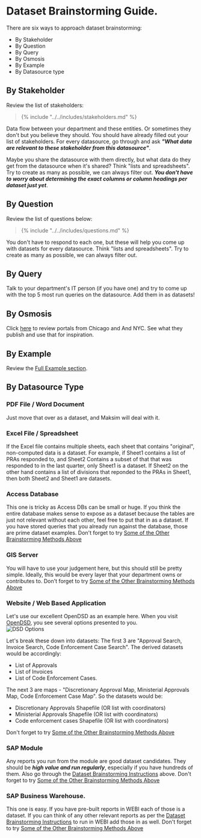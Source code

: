 # Dataset Brainstorming Guide.

There are six ways to approach dataset brainstorming: 

* By Stakeholder
* By Question
* By Query
* By Osmosis
* By Example
* By Datasource type


## By Stakeholder
Review the list of stakeholders:

> {% include "../../includes/stakeholders.md" %} 

Data flow between your department and these entities.  Or sometimes they don't but you believe they should.  You should have already filled out your list of stakeholders.  For every datasource, go through and ask ***"What data are relevant to these stakeholder from this datasource"***.

Maybe you share the datasource with them directly, but what data do they get from the datasource when it's shared?  Think "lists and spreadsheets".  Try to create as many as possible, we can always filter out.  ***You don't have to worry about determining the exact columns or column headings per dataset just yet***. 

## By Question
Review the list of questions below:
> {% include "../../includes/questions.md" %} 

You don't have to respond to each one, but these will help you come up with datasets for every datasource.  Think "lists and spreadsheets".  Try to create as many as possible, we can always filter out.

## By Query
Talk to your department's IT person (if you have one) and try to come up with the top 5 most run queries on the datasource.  Add them in as datasets!

## By Osmosis
Click [here](../other_cities_portals.html) to review portals from Chicago and And NYC.  See what they publish and use that for inspiration.

## By Example
Review the [Full Example section](../full_example.html).


## By Datasource Type

### PDF File / Word Document
Just move that over as a dataset, and Maksim will deal with it.


### Excel File / Spreadsheet
If the Excel file contains multiple sheets, each sheet that contains "original", non-computed data is a dataset.  For example, if Sheet1 contains a list of PRAs responded to, and Sheet2 Contains a subset of that that was responded to in the last quarter, only Sheet1 is a dataset.  If Sheet2 on the other hand contains a list of divisions that reponded to the PRAs in Sheet1, then both Sheet2 and Sheet1 are datasets. 

### Access Database
This one is tricky as Access DBs can be small or huge.  If you think the entire database makes sense to expose as a dataset because the tables are just not relevant without each other, feel free to put that in as a dataset.  If you have stored queries that you already run against the database, those are prime dataset examples.  Don't forget to try [Some of the Other Brainstorming Methods Above](#dataset-brainstorming-guide)

### GIS Server
You will have to use your judgement here, but this should still be pretty simple.  Ideally, this would be every layer that your department owns or contributes to.  Don't forget to try [Some of the Other Brainstorming Methods Above](#dataset-brainstorming-guide)

### Website / Web Based Application
Let's use our excellent OpenDSD as an example here.  When you visit [OpenDSD](http://www.sandiego.gov/development-services/opendsd), you see several options presented to you.  
![DSD Options](http://take.ms/KXjLO)

Let's break these down into datasets:
The first 3 are "Approval Search, Invoice Search, Code Enforcement Case Search".  The derived datasets would be accordingly:

* List of Approvals
* List of Invoices
* List of Code Enforcement Cases.

The next 3 are maps - "Discretionary Approval Map, Ministerial Approvals Map, Code Enforcement Case Map". So the datasets would be:

* Discretionary Approvals Shapefile (OR list with coordinators)
* Ministerial Approvals Shapefile (OR list with coordinators)
* Code enforcement cases Shapefile (OR list with coordinators)

Don't forget to try [Some of the Other Brainstorming Methods Above](#dataset-brainstorming-guide)

### SAP Module
Any reports you run from the module are good dataset candidates.  They should be ***high value and run regularly***, especially if you have hundreds of them.  Also go through the [Dataset Brainstorming Instructions](#dataset-brainstorming-instructions) above.  Don't forget to try [Some of the Other Brainstorming Methods Above](#dataset-brainstorming-guide)

### SAP Business Warehouse.
This one is easy.  If you have pre-built reports in WEBI each of those is a dataset.  If you can think of any other relevant reports as per the [Dataset Brainstorming Instructions](#dataset-brainstorming-instructions) to run in WEBI add those in as well.  Don't forget to try [Some of the Other Brainstorming Methods Above](#dataset-brainstorming-guide)
